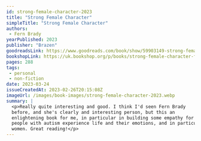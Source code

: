 ```yaml
---
id: strong-female-character-2023
title: "Strong Female Character"
simpleTitle: "Strong Female Character"
authors:
 - Fern Brady
yearPublished: 2023
publisher: "Brazen"
goodreadsLink: https://www.goodreads.com/book/show/59903149-strong-female-character
bookshopLink: https://uk.bookshop.org/p/books/strong-female-character-fern-brady/6460207?ean=9781914240447
pages: 288
tags:
 - personal
 - non-fiction
date: 2023-03-24
issueCreatedAt: 2023-02-26T20:15:08Z
imageUrl: /images/book-images/strong-female-character-2023.webp
summary: |
  <p>Really quite interesting and good. I think I'd seen Fern Brady
  before, and she's clearly and interesting person, but this an
  enlightening book for me, in particular in building some empathy for how
  people with autism experience life and their emotions, and in particular
  women. Great reading!</p>
---
```


